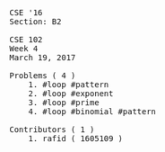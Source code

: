 <pre>
CSE '16
Section: B2

CSE 102
Week 4
March 19, 2017

Problems ( 4 )
    1. #loop #pattern
    2. #loop #exponent
    3. #loop #prime
    4. #loop #binomial #pattern

Contributors ( 1 )
    1. rafid ( 1605109 )
</pre>
